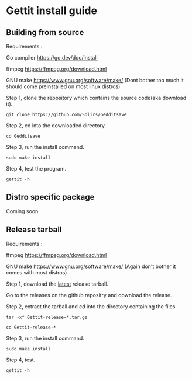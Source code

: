 # Gettit install guide

## Building from source

Requirements :

Go compiler https://go.dev/doc/install

ffmpeg https://ffmpeg.org/download.html

GNU make https://www.gnu.org/software/make/ (Dont bother too much it should come preinstalled on most linux distros)


Step 1, clone the repository which contains the source code(aka download it).

`git clone https://github.com/Solirs/Gedditsave`

Step 2, cd into the downloaded directory.

`cd Gedditsave`

Step 3, run the install command.

`sudo make install`

Step 4, test the program.

`gettit -h`


## Distro specific package

Coming soon.

## Release tarball

Requirements :

ffmpeg https://ffmpeg.org/download.html

GNU make https://www.gnu.org/software/make/ (Again don't bother it comes with most distros)

Step 1, download the [latest](https://github.com/Solirs/Gedditsave/releases/tag/Release) release tarball.

Go to the releases on the github repositry and download the release.

Step 2, extract the tarball and cd into the directory containing the files

`tar -xf Gettit-release-*.tar.gz`

`cd Gettit-release-*`

Step 3, run the install command.

`sudo make install`

Step 4, test.

`gettit -h`
